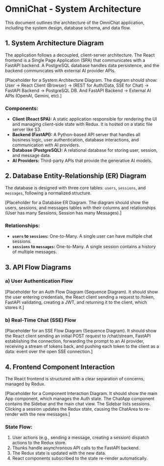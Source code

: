 # OmniChat - System Architecture
This document outlines the architecture of the OmniChat application, including the system design, database schema, and data flow.
## 1. System Architecture Diagram
The application follows a decoupled, client-server architecture. The React frontend is a Single Page Application (SPA) that communicates with a FastAPI backend. A PostgreSQL database handles data persistence, and the backend communicates with external AI provider APIs.

[Placeholder for a System Architecture Diagram. The diagram should show: User -> React Client (Browser) -> (REST for Auth/Data, SSE for Chat) -> FastAPI Backend -> PostgreSQL DB. And FastAPI Backend -> External AI APIs (OpenAI, Gemini, etc).]
### Components:
- **Client (React SPA):** A static application responsible for rendering the UI and managing client-side state with Redux. It is hosted on a static file server like S3.
- **Backend (FastAPI):** A Python-based API server that handles all business logic, user authentication, database interactions, and communication with AI providers.
- **Database (PostgreSQL):** A relational database for storing user, session, and message data.
- **AI Providers:** Third-party APIs that provide the generative AI models.
## 2. Database Entity-Relationship (ER) Diagram
The database is designed with three core tables: ```users```, ```sessions```, and ```messages```, following a normalized structure.

[Placeholder for a Database ER Diagram. The diagram should show the users, sessions, and messages tables with their columns and relationships (User has many Sessions, Session has many Messages).]

### Relationships:
- **```users``` to ```sessions```:** One-to-Many. A single user can have multiple chat sessions.
- **```sessions``` to ```messages```:** One-to-Many. A single session contains a history of multiple messages.
## 3. API Flow Diagrams
### a) User Authentication Flow
[Placeholder for an Auth Flow Diagram (Sequence Diagram). It should show the user entering credentials, the React client sending a request to /token, FastAPI validating, creating a JWT, and returning it to the client, which stores it.]
### b) Real-Time Chat (SSE) Flow
[Placeholder for an SSE Flow Diagram (Sequence Diagram). It should show the React client sending an initial POST request to /chat/stream, FastAPI establishing the connection, forwarding the prompt to an AI provider, receiving a stream of tokens back, and pushing each token to the client as a data: event over the open SSE connection.]
## 4. Frontend Component Interaction
The React frontend is structured with a clear separation of concerns, managed by Redux.

[Placeholder for a Component Interaction Diagram. It should show the main App component, which manages the Auth state. The ChatApp component contains the Sidebar and the main chat view. The Sidebar lists sessions. Clicking a session updates the Redux state, causing the ChatArea to re-render with the new messages.]
### State Flow:
1) User actions (e.g., sending a message, creating a session) dispatch actions to the Redux store.
2) Thunks handle asynchronous API calls to the FastAPI backend.
1) The Redux state is updated with the new data.
1) React components subscribed to the state re-render automatically.
